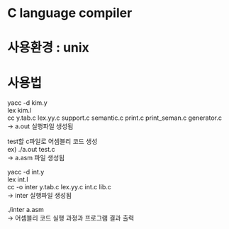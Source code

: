 # C language compiler

# 사용환경 : unix

# 사용법

yacc -d kim.y  
lex kim.l  
cc y.tab.c lex.yy.c support.c semantic.c print.c print_seman.c generator.c  
-> a.out 실행파일 생성됨    
  
test할 c파일로 어셈블리 코드 생성  
ex) ./a.out test.c  
-> a.asm 파일 생성됨  
  
yacc -d int.y  
lex int.l  
cc -o inter y.tab.c lex.yy.c int.c lib.c  
-> inter 실행파일 생성됨  
  
./inter a.asm  
-> 어셈블리 코드 실행 과정과 프로그램 결과 출력  
